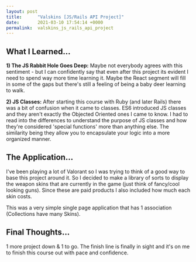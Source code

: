 ```yaml
---
layout: post
title:      "Valskins [JS/Rails API Project]"
date:       2021-03-10 17:54:14 +0000
permalink:  valskins_js_rails_api_project
---
```



## What I Learned...

**1) The JS Rabbit Hole Goes Deep:** Maybe not everybody agrees with this sentiment - but I can confidently say that even after this project its evident I need to spend way more time learning it. Maybe the React segment will fill in some of the gaps but there's still a feeling of being a baby deer learning to walk.

**2) JS Classes:** After starting this course with Ruby (and later Rails) there was a bit of confusion when it came to classes. ES6 introduced JS classes and they aren't exactly the Objected Oriented ones I came to know. I had to read into the differences to understand the purpose of JS classes and how they're considered 'special functions' more than anything else. The similarity being they allow you to encapsulate your logic into a more organized manner.

## The Application...

I've been playing a lot of Valorant so I was trying to think of a good way to base this project around it. So I decided to make a library of sorts to display the weapon skins that are currently in the game (just think of fancy/cool looking guns). Since these are paid products I also included how much each skin costs.

This was a very simple single page application that has 1 association (Collections have many Skins).

## Final Thoughts...

1 more project down & 1 to go. The finish line is finally in sight and it's on me to finish this course out with pace and confidence.


